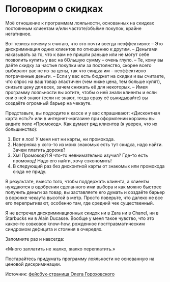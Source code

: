 # Поговорим о скидках

Моё отношение к программам лояльности, основанных на скидках постоянным клиентам и/или частоте/объёме покупок, крайне негативное. 

Вот тезисы почему я считаю, что это почти всегда неэффективно:
– Это дискриминация одних клиентов по отношению к другим.
– Деньгами наказывать за то, что к вам не пришли раньше или не могут себе позволить купить у вас на бОльшую сумму – очень глупо.
– Те, кому вы даёте скидку за частые покупки или за постоянство, скорее всего выбирают вас не из-за цены, так что скидка им – неэффективно потраченные деньги. 
– Если у вас есть бюджет на скидки и вы считаете, что спрос на ваш товар эластичен (чем ниже цена, тем больше купят), снизьте цену для всех, зачем снижать её для некоторых. 
– Имея программу лояльности вы хотите, чтобы о ней знали клиенты и если они о ней знают (если не знают, тогда сразу её выкидывайте) вы создаёте огромный барьер на чекауте. 

Представьте, вы подходите к кассе и у вас спрашивают: «Дисконтная карта есть?» или в интернет-магазине при оформлении корзины вы видите поле «Промокод». 
Как думает ряд клиентов (я уверен, что их большинство): 
1. Вот я лох! У меня нет ни карты, ни промокода. 
2. Наверняка у кого-то из моих знакомых есть тут скидка, надо найти. Зачем платить дороже?
3. Хм! Промокод?! Я что-то невнимательно изучил? Где-то есть промокод! Надо его найти, хочу сэкономить! 
4. В следующий раз без дисконтной карты от знакомых или промокода сюда не приду. 

В результате, вместо того, чтобы поддержать клиента, а клиенты нуждаются в одобрении сделанного ими выбора и как можно быстрее получить деньги за товар, вы заставляете его думать и создаёте барьер в воронке чекаута высотой в метр. Просто поверьте, что далеко не все его перепрыгивают, особенно там, где средний чек существенный. 

Я не встречал дискриминационных скидок ни в Zara ни в Chanel, ни в Starbucks ни в Alain Ducasse. Вообще у меня такое чувство, что это какое-то совковое know-how, рожденное посттравматическим синдромом дефицита и стояния в очередях. 

Запомните раз и навсегда: 

«Много заплатить не жалко, жалко переплатить.»

Постарайтесь придумать программу лояльности не основанную на ценовой дискриминации. 

Источник: [фейсбук-страница Олега Гороховского](https://www.facebook.com/oleg.gorohovsky)
